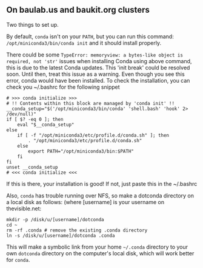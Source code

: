 ## On baulab.us and baukit.org clusters

Two things to set up.

By default, `conda` isn't on your `PATH`, but you can run this command: `/opt/miniconda3/bin/conda init` and it should install properly.

There could be some `TypeError: memoryview: a bytes-like object is required, not 'str'` issues when installing Conda using above command, this is due to the latest Conda updates. This 'init break' could be resolved soon. Until then, treat this issue as a warning. Even though you see this error, conda would have been installed. To check the installation, you can check you ~/.bashrc for the following snippet

```
# >>> conda initialize >>>
# !! Contents within this block are managed by 'conda init' !!
__conda_setup="$('/opt/miniconda3/bin/conda' 'shell.bash' 'hook' 2> /dev/null)"
if [ $? -eq 0 ]; then
    eval "$__conda_setup"
else
    if [ -f "/opt/miniconda3/etc/profile.d/conda.sh" ]; then
        . "/opt/miniconda3/etc/profile.d/conda.sh"
    else
        export PATH="/opt/miniconda3/bin:$PATH"
    fi
fi
unset __conda_setup
# <<< conda initialize <<<
```
If this is there, your installation is good! If not, just paste this in the ~/.bashrc 

Also, `conda` has trouble running over NFS, so make a dotconda directory on a local disk as follows: (where [username] is your username on thevisible.net:

```
mkdir -p /disk/u/[username]/dotconda
cd ~
rm -rf .conda # remove the existing .conda directory
ln -s /disk/u/[username]/dotconda .conda
```

This will make a symbolic link from your home `~/.conda` directory to your own `dotconda` directory on the computer's local disk, which will work better for `conda`.


